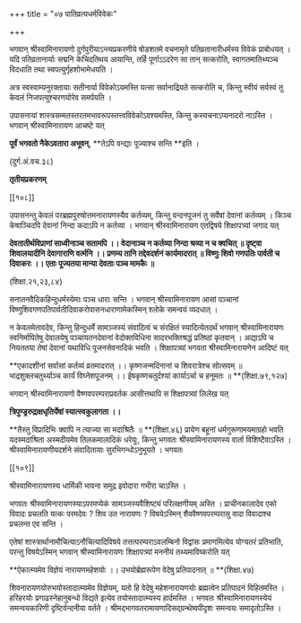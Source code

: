 +++
title = "०७ पातिव्रत्यधर्मविवेकः"

+++

भगवान् श्रीस्वामिनारायणो दुर्गपुरीयाऽन्त्यप्रकरणीये षोडशतमे वचनामृते पतिव्रतानारीधर्मस्य विवेकं प्राबोधयत् । यदि पतिव्रतानार्याः सद्मनि केचिदतिथय आयान्ति, तर्हि पूर्णाऽऽदरेण सा तान् सत्करोति, स्वागतमातिथ्यञ्च विदधाति तथा स्वपत्युर्गृहशोभामेधयति ।

अत्र स्वस्वाम्यनुरक्तायाः सतीनार्या विवेकोऽयमस्ति यत्सा सर्वानाद्रियते सत्करोति च, किन्तु स्वीयं सर्वस्वं तु केवलं निजपत्युश्चरणयोरेव समर्पयति ।

उपासनायां शास्त्रसम्मतस्तरतमभावरूपस्तत्त्वविवेकोऽवश्यमस्ति, किन्तु कस्यचनाऽप्यनादरो नाऽस्ति । भगवान् श्रीस्वामिनारायण आचष्टे यत्

**पूर्वं भगवतो नैकेऽवतारा अभूवन्**,  **तेऽपि वन्द्याः पूज्याश्च सन्ति **इति ।

(दुर्ग.अं.वच.३८)

**तृतीयप्रकरणम्**

[[१०८]]

उपासनन्तु केवलं परब्रह्मपुरुषोत्तमनारायणस्यैव कर्तव्यम्, किन्तु वन्दनपूजनं तु सर्वेषां देवानां कर्तव्यम् । किञ्च केषाञ्चिदपि देवानां निन्दा कदाऽपि न कर्तव्या । भगवान् श्रीस्वामिनारायण एतद्विषये शिक्षापत्र्यां जगाद यत्

**देवतातीर्थविप्राणां साध्वीनाञ्च सतामपि ।।  वेदानाञ्च न कर्तव्या निन्दा श्रव्या न च क्वचित् ॥ दृष्ट्वा शिवालयादीनि देवागाराणि वर्त्मनि ।।  प्रणम्य तानि तद्देवदर्शनं कार्यमादरात् ॥ विष्णुः शिवो गणपतिः पार्वती च दिवाकरः ।।  एताः पूज्यतया मान्या देवताः पञ्च मामकैः ॥**

(शिक्षा.२१,२३,८४)

सनातनवैदिकहिन्दुधर्मस्येमाः पञ्च धाराः सन्ति । भगवान् श्रीस्वामिनारायण आसां पञ्चानां विष्णुशिवगणपतिपार्वतीदिवाकरोपासनधाराणामेकस्मिन् श्लोके समन्वयं व्यदधात् ।

न केवलमेतावदेव, किन्तु हिन्दुधर्मे सामञ्जस्यं संवादित्वं च संरक्षितं स्यादित्येतदर्थं भगवान् श्रीस्वामिनारायणः स्वनिर्मापितेषु देवालयेषु पञ्चायतनदेवानां वेदोक्तविधिना सादरभक्तिश्रद्धं प्रतिष्ठां कृतवान् । अद्याऽपि च नियततया तेषां देवानां यथाविधि पूजनसेवनादिकं भवति । शिक्षापत्र्यां भगवता श्रीस्वामिनारायणेन आदिष्टं यत्

**एकादशीनां सर्वासां कर्तव्यं व्रतमादरात् ।।  कृष्णजन्मदिनानां च शिवरात्रेश्च सोत्सवम् ॥ भाद्रशुक्लचतुर्थ्याञ्च कार्यं विघ्नेशपूजनम् ।।  ईषकृष्णचतुर्दश्यां कार्याऽर्चा च हनूमतः ॥ **(शिक्षा.७९,१२७)

भगवान् श्रीस्वामिनारायणो वैष्णवपरम्पराप्रवर्तक आसीत्तथापि स शिक्षापत्र्यां लिलेख यत्

**त्रिपुण्ड्ररुद्राक्षधृतिर्येषां स्यात्स्वकुलागता ।।**

**तैस्तु विप्रादिभिः क्वापि न त्याज्या सा मदाश्रितैः ॥ **(शिक्षा.४६) प्रायेण बहूनां धर्मगुरूणामयमाग्रहो भवति यदस्मदाश्रिता अस्मदीयमेव तिलकमालादिकं धरेयुः, किन्तु भगवतः श्रीस्वामिनारायणस्य वार्ता विशिष्टैवाऽस्ति । श्रीस्वामिनारायणीयदर्शने संवादितायाः सुरभिगन्धोऽनुभूयते । भगवतः

[[१०९]]

श्रीस्वामिनारायणस्य धार्मिकी भावना समुद्र इवोदारा गभीरा चाऽस्ति ।

भगवतः श्रीस्वामिनारायणस्याऽपरमप्येकं सामञ्जस्यवैशिष्ट्यं परिलक्षणीयम् अस्ति । प्राचीनकालादेव एको विवादः प्रचलति यत्कः परमदेवः ? शिव उत नारायणः ? विषयेऽस्मिन् शैववैष्णवपरम्परासु वादा विवादाश्च प्रचलन्त एव सन्ति ।

एतेषां शास्त्रार्थानामौचित्याऽनौचित्यादिविषये तत्तत्परम्पराऽवलम्बिनो विद्वांसः प्रमाणमित्येव योग्यतरं प्रतिभाति, परन्तु विषयेऽस्मिन् भगवान् श्रीस्वामिनारायणः शिक्षापत्र्यां मननीयं तथ्यमाविष्करोति यत्

**ऐकात्म्यमेव विज्ञेयं नारायणमहेशयोः ।।  उभयोर्ब्रह्मरूपेण वेदेषु प्रतिपादनात् ॥ **(शिक्षा.४७)

शिवनारायणयोरुभयोस्तादात्म्यमेव विज्ञेयम्, यतो हि वेदेषु महेशनारायणयोः ब्रह्मत्वेन प्रतिपादनं विहितमस्ति । हरिहरयोः प्रगाढस्नेहानुबन्धो विद्यते इत्येव तयोस्तादात्म्यस्य हार्दमस्ति । भगवतः श्रीस्वामिनारायणस्येयं समन्वयकारिणी दृष्टिर्वन्दनीया वर्तते । श्रीमद्भागवतरामायणादिसद्ग्रन्थेष्वपीदृशः समन्वयः समादृतोऽस्ति ।
